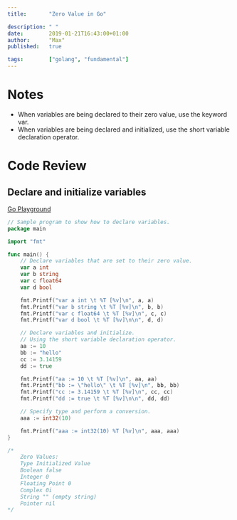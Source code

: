 ```yaml
---
title:       "Zero Value in Go"

description: " "
date:        2019-01-21T16:43:00+01:00
author:      "Max"
published:   true

tags:        ["golang", "fundamental"]
---
```


# Notes

- When variables are being declared to their zero value, use the keyword var.
- When variables are being declared and initialized, use the short variable declaration operator.

# Code Review

## Declare and initialize variables

[Go Playground](https://play.golang.org/p/xD_6ghgB7wm)

```go
// Sample program to show how to declare variables.
package main

import "fmt"

func main() {
	// Declare variables that are set to their zero value.
	var a int
	var b string
	var c float64
	var d bool

	fmt.Printf("var a int \t %T [%v]\n", a, a)
	fmt.Printf("var b string \t %T [%v]\n", b, b)
	fmt.Printf("var c float64 \t %T [%v]\n", c, c)
	fmt.Printf("var d bool \t %T [%v]\n\n", d, d)

	// Declare variables and initialize.
	// Using the short variable declaration operator.
	aa := 10
	bb := "hello"
	cc := 3.14159
	dd := true

	fmt.Printf("aa := 10 \t %T [%v]\n", aa, aa)
	fmt.Printf("bb := \"hello\" \t %T [%v]\n", bb, bb)
	fmt.Printf("cc := 3.14159 \t %T [%v]\n", cc, cc)
	fmt.Printf("dd := true \t %T [%v]\n\n", dd, dd)

	// Specify type and perform a conversion.
	aaa := int32(10)

	fmt.Printf("aaa := int32(10) %T [%v]\n", aaa, aaa)
}

/*
	Zero Values:
	Type Initialized Value
	Boolean false
	Integer 0
	Floating Point 0
	Complex 0i
	String "" (empty string)
	Pointer nil
*/
```
